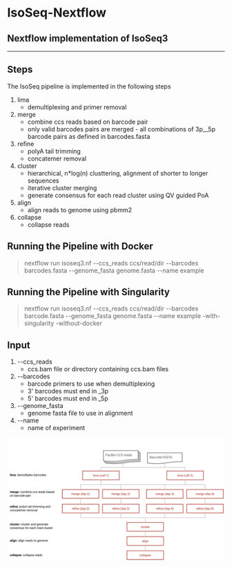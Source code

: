 # IsoSeq-Nextflow
## Nextflow implementation of IsoSeq3
---
## Steps
The IsoSeq pipeline is implemented in the following steps

1. lima
    * demultiplexing and primer removal 
2. merge
    * combine ccs reads based on barcode pair
    * only valid barcodes pairs are merged - all combinations of 3p__5p barcode pairs as defined in barcodes.fasta
3. refine
    * polyA tail trimming
    * concatemer removal
4. cluster
    * hierarchical, n*log(n) clusttering, alignment of shorter to longer sequences
    * iterative cluster merging
    * generate consensus for each read cluster using QV guided PoA
5. align
    * align reads to genome using pbmm2
6. collapse
    * collapse reads 


## Running the Pipeline with Docker
> nextflow run isoseq3.nf
--ccs_reads ccs/read/dir
--barcodes barcodes.fasta
--genome_fasta genome.fasta
--name example

## Running the Pipeline with Singularity
> nextflow run isoseq3.nf
--ccs_reads ccs/read/dir 
--barcodes barcode.fasta
--genome_fasta genome.fasta
--name example
-with-singularity
-without-docker
 
## Input
1. --ccs_reads
    * ccs.bam file or directory containing ccs.bam files
2. --barcodes
    * barcode primers to use when demultiplexing
    * 3' barcodes must end in _3p
    * 5' barcodes must end in _5p
3. --genome_fasta 
    * genome fasta file to use in alignment
4. --name
    *  name of experiment

![IsoSeq Workflow](https://github.com/sheynkman-lab/IsoSeq-Nextflow/blob/main/media/isoseq-workflow.svg)
